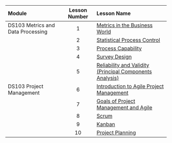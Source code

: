 |Module                 |Lesson Number|Lesson Name|
|:---                   |:---:        |:---       |
|DS103 Metrics and Data Processing  |1   | [Metrics in the Business World ](DS103L1.ipynb)  |
|                       |2   | [Statistical Process Control ](DS103L2.ipynb)                |
|                       |3   | [Process Capability  ](DS103L3.ipynb)              |
|                       |4   | [Survey Design ](DS103L4.ipynb)|
|                       |5   | [Reliability and Validity (Principal Components Analysis)](DS103L5.ipynb)      |
|DS103 Project Management|6   | [Introduction to Agile Project Management](DS103L6.ipynb)        | 
|                       |7   | [Goals of Project Management and Agile](DS103L7.ipynb)       |
|                       |8   | [Scrum ](DS103L8.ipynb)   | 
|                       |9   | [Kanban ](DS103L9.ipynb)  | 
|                       |10  | [Project Planning ](DS103L10.ipynb)         | 






